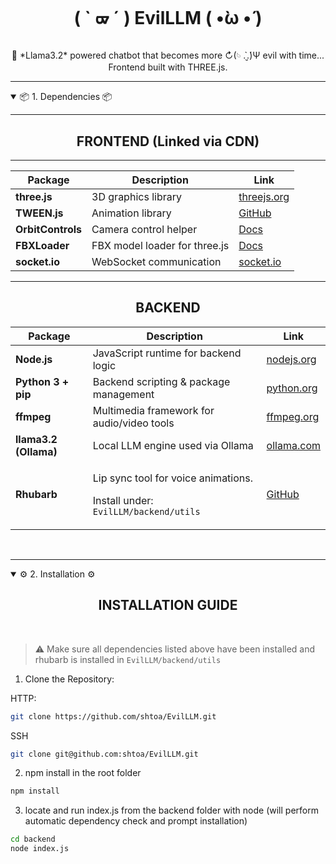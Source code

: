 # <p align =center> ( ` ᢍ ´ ) EvilLLM (  •̀ω  •́  ) <p>
<p align = center> 🦙 *Llama3.2* powered chatbot that becomes more ↻(𓄼 .̀  ̮.́)Ψ evil with time... Frontend built with THREE.js. </p>

--- 

<details open>

<summary > 📦 1. Dependencies 📦 </summary>

--- 

<h2 align=center> FRONTEND (Linked via CDN) </h2>
<hr>
<table align="center">
  <thead>
    <tr>
      <th>Package</th>
      <th>Description</th>
      <th>Link</th>
    </tr>
  </thead>
  <tbody>
    <tr>
      <td><strong>three.js</strong></td>
      <td>3D graphics library</td>
      <td><a href="https://threejs.org" target="_blank">threejs.org</a></td>
    </tr>
    <tr>
      <td><strong>TWEEN.js</strong></td>
      <td>Animation library</td>
      <td><a href="https://github.com/tweenjs/tween.js" target="_blank">GitHub</a></td>
    </tr>
    <tr>
      <td><strong>OrbitControls</strong></td>
      <td>Camera control helper</td>
      <td><a href="https://threejs.org/docs/#examples/en/controls/OrbitControls" target="_blank">Docs</a></td>
    </tr>
    <tr>
      <td><strong>FBXLoader</strong></td>
      <td>FBX model loader for three.js</td>
      <td><a href="https://threejs.org/docs/#examples/en/loaders/FBXLoader" target="_blank">Docs</a></td>
    </tr>
    <tr>
      <td><strong>socket.io</strong></td>
      <td>WebSocket communication</td>
      <td><a href="https://socket.io/" target="_blank">socket.io</a></td>
    </tr>
  </tbody>
</table>

---

<h2 align=center> BACKEND </h2>


<table align="center">
  <thead>
    <tr>
      <th>Package</th>
      <th>Description</th>
      <th>Link</th>
    </tr>
  </thead>
  <tbody>
    <tr>
      <td><strong>Node.js</strong></td>
      <td>JavaScript runtime for backend logic</td>
      <td><a href="https://nodejs.org" target="_blank">nodejs.org</a></td>
    </tr>
    <tr>
      <td><strong>Python 3 + pip</strong></td>
      <td>Backend scripting &amp; package management</td>
      <td><a href="https://www.python.org/downloads/" target="_blank">python.org</a></td>
    </tr>
    <tr>
      <td><strong>ffmpeg</strong></td>
      <td>Multimedia framework for audio/video tools</td>
      <td><a href="https://ffmpeg.org/download.html" target="_blank">ffmpeg.org</a></td>
    </tr>
    <tr>
      <td><strong>llama3.2 (Ollama)</strong></td>
      <td>Local LLM engine used via Ollama</td>
      <td><a href="https://ollama.com" target="_blank">ollama.com</a></td>
    </tr>
    <tr>
      <td><strong>Rhubarb</strong></td>
      <td><p>Lip sync tool for voice animations.</p> 
        <p>Install under: <code> EvilLLM/backend/utils </code> </p></td>
      <td><a href="https://github.com/DanielSWolf/rhubarb-lip-sync" target="_blank">GitHub</a></td>
    </tr>
  </tbody>
</table>


</br>

--- 

</details>

<details open>

<summary>⚙️  2. Installation  ⚙️</summary>

<h2 align=center> INSTALLATION GUIDE </h2>

</br>

> :warning: Make sure all dependencies listed above have been installed and rhubarb is installed in <code>EvilLLM/backend/utils</code>

1. Clone the Repository:

HTTP:
```bash
git clone https://github.com/shtoa/EvilLLM.git
```
SSH
```bash
git clone git@github.com:shtoa/EvilLLM.git
```

2. npm install in the root folder
```bash
npm install
```
3. locate and run index.js from the backend folder with node (will perform automatic dependency check and prompt installation)

```bash
cd backend
node index.js
```

</details>

